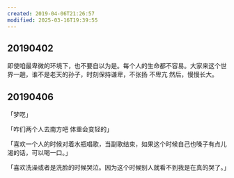 ```yaml
---
created: 2019-04-06T21:26:57
modified: 2025-03-16T19:39:55
---
```

## 20190402

即使咱最卑微的环境下，也不要自以为是。每个人的生命都不容易。大家来这个世界一趟，谁不是老天的孙子，时刻保持谦卑，不张扬 不卑亢 然后，慢慢长大。

## 20190406

「梦呓」

「咋们两个人去南方吧 体重会变轻的」

「喜欢一个人的时候对着水瓶唱歌，当副歌结束，如果这个时候自己也嗓子有点儿渴的话，可以喝一口。」

「喜欢洗澡或者是洗脸的时候哭泣。因为这个时候别人就看不到我是在真的哭了。」
